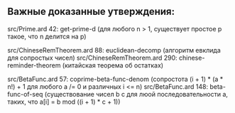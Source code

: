 ## Важные доказанные утверждения:

src/Prime.ard 42: get-prime-d (для любого n > 1, существует простое p такое, что n делится на p)

src/ChineseRemTheorem.ard 88: euclidean-decomp (алгоритм евклида для сопростых чисел)
src/ChineseRemTheorem.ard 290: chinese-reminder-theorem (китайская теорема об остатках)

src/BetaFunc.ard 57: coprime-beta-func-denom (сопростота (i + 1) * (a * n!) + 1 для любого a /= 0 и различных i <= n)
src/BetaFunc.ard 148: beta-func-of-seq (существование чисел b c для люой последовательности a, таких, что a[i] = b mod ((i + 1) * c + 1))
